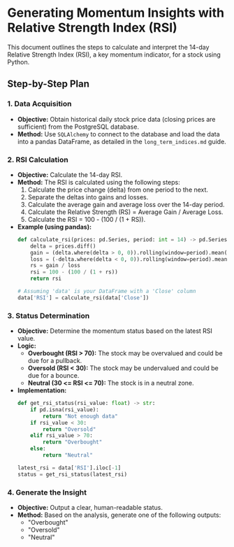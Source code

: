 
# Generating Momentum Insights with Relative Strength Index (RSI)

This document outlines the steps to calculate and interpret the 14-day Relative Strength Index (RSI), a key momentum indicator, for a stock using Python.

## Step-by-Step Plan

### 1. Data Acquisition

*   **Objective:** Obtain historical daily stock price data (closing prices are sufficient) from the PostgreSQL database.
*   **Method:** Use `SQLAlchemy` to connect to the database and load the data into a pandas DataFrame, as detailed in the `long_term_indices.md` guide.

### 2. RSI Calculation

*   **Objective:** Calculate the 14-day RSI.
*   **Method:** The RSI is calculated using the following steps:
    1.  Calculate the price change (delta) from one period to the next.
    2.  Separate the deltas into gains and losses.
    3.  Calculate the average gain and average loss over the 14-day period.
    4.  Calculate the Relative Strength (RS) = Average Gain / Average Loss.
    5.  Calculate the RSI = 100 - (100 / (1 + RS)).
*   **Example (using pandas):**
    ```python
    def calculate_rsi(prices: pd.Series, period: int = 14) -> pd.Series:
        delta = prices.diff()
        gain = (delta.where(delta > 0, 0)).rolling(window=period).mean()
        loss = (-delta.where(delta < 0, 0)).rolling(window=period).mean()
        rs = gain / loss
        rsi = 100 - (100 / (1 + rs))
        return rsi

    # Assuming 'data' is your DataFrame with a 'Close' column
    data['RSI'] = calculate_rsi(data['Close'])
    ```

### 3. Status Determination

*   **Objective:** Determine the momentum status based on the latest RSI value.
*   **Logic:**
    *   **Overbought (RSI > 70):** The stock may be overvalued and could be due for a pullback.
    *   **Oversold (RSI < 30):** The stock may be undervalued and could be due for a bounce.
    *   **Neutral (30 <= RSI <= 70):** The stock is in a neutral zone.
*   **Implementation:**
    ```python
    def get_rsi_status(rsi_value: float) -> str:
        if pd.isna(rsi_value):
            return "Not enough data"
        if rsi_value < 30:
            return "Oversold"
        elif rsi_value > 70:
            return "Overbought"
        else:
            return "Neutral"

    latest_rsi = data['RSI'].iloc[-1]
    status = get_rsi_status(latest_rsi)
    ```

### 4. Generate the Insight

*   **Objective:** Output a clear, human-readable status.
*   **Method:** Based on the analysis, generate one of the following outputs:
    *   "Overbought"
    *   "Oversold"
    *   "Neutral"
